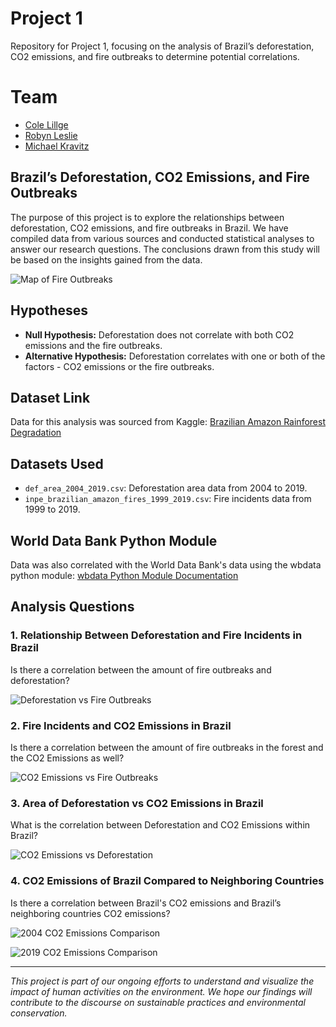 # Project 1

Repository for Project 1, focusing on the analysis of Brazil’s deforestation, CO2 emissions, and fire outbreaks to determine potential correlations.

# Team

- [Cole Lillge](https://github.com/clillge)
- [Robyn Leslie](https://github.com/Robyn2024)
- [Michael Kravitz](https://github.com/Xthe23)

## Brazil’s Deforestation, CO2 Emissions, and Fire Outbreaks

The purpose of this project is to explore the relationships between deforestation, CO2 emissions, and fire outbreaks in Brazil. We have compiled data from various sources and conducted statistical analyses to answer our research questions. The conclusions drawn from this study will be based on the insights gained from the data.

![Map of Fire Outbreaks](https://github.com/Xthe23/Brazil-Deforestation-and-CO2-Emissions/blob/main/Visualizations/map.png)


## Hypotheses

- **Null Hypothesis:** Deforestation does not correlate with both CO2 emissions and the fire outbreaks.
- **Alternative Hypothesis:** Deforestation correlates with one or both of the factors - CO2 emissions or the fire outbreaks.

## Dataset Link

Data for this analysis was sourced from Kaggle:
[Brazilian Amazon Rainforest Degradation](https://www.kaggle.com/datasets/mbogernetto/brazilian-amazon-rainforest-degradation)

## Datasets Used

- `def_area_2004_2019.csv`: Deforestation area data from 2004 to 2019.
- `inpe_brazilian_amazon_fires_1999_2019.csv`: Fire incidents data from 1999 to 2019.

## World Data Bank Python Module

Data was also correlated with the World Data Bank's data using the wbdata python module:
[wbdata Python Module Documentation](https://wbdata.readthedocs.io/en/stable/)

## Analysis Questions

### 1. Relationship Between Deforestation and Fire Incidents in Brazil

Is there a correlation between the amount of fire outbreaks and deforestation?

![Deforestation vs Fire Outbreaks](https://github.com/Xthe23/Brazil-Deforestation-and-CO2-Emissions/blob/main/Visualizations/deforest_outbreaks.png)

### 2. Fire Incidents and CO2 Emissions in Brazil

Is there a correlation between the amount of fire outbreaks in the forest and the CO2 Emissions as well?

![CO2 Emissions vs Fire Outbreaks](https://github.com/Xthe23/Brazil-Deforestation-and-CO2-Emissions/blob/main/Visualizations/emissions_outbreaks.png)

### 3. Area of Deforestation vs CO2 Emissions in Brazil

What is the correlation between Deforestation and CO2 Emissions within Brazil?

![CO2 Emissions vs Deforestation](https://github.com/Xthe23/Brazil-Deforestation-and-CO2-Emissions/blob/main/Visualizations/emissions_deforest.png)

### 4. CO2 Emissions of Brazil Compared to Neighboring Countries

Is there a correlation between Brazil's CO2 emissions and Brazil’s neighboring countries CO2 emissions?

![2004 CO2 Emissions Comparison](https://github.com/Xthe23/Brazil-Deforestation-and-CO2-Emissions/blob/main/Visualizations/2004_emissions_w_neighboring_countries.png)

![2019 CO2 Emissions Comparison](https://github.com/Xthe23/Brazil-Deforestation-and-CO2-Emissions/blob/main/Visualizations/2019_emissions_w_neighboring_countries.png)

---

*This project is part of our ongoing efforts to understand and visualize the impact of human activities on the environment. We hope our findings will contribute to the discourse on sustainable practices and environmental conservation.*

